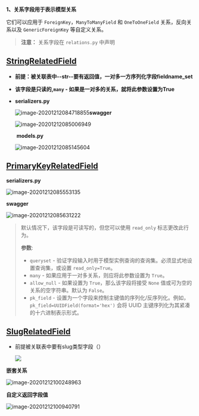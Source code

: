 **1、关系字段用于表示模型关系**

 它们可以应用于 `ForeignKey`，`ManyToManyField` 和 `OneToOneField` 关系，反向关系以及 `GenericForeignKey` 等自定义关系。

> **注意：** 关系字段在 `relations.py` 中声明

## [StringRelatedField](http://drf.jiuyou.info/#/drf/relations?id=stringrelatedfield)

- **前提：被关联表中--str--要有返回值，一对多一方序列化字段fieldname_set**

- **该字段是只读的,`many` - 如果是一对多的关系，就将此参数设置为True**

- **serializers.py**

  ![image-20201212084718855](C:\Users\kyrie\AppData\Roaming\Typora\typora-user-images\image-20201212084718855.png)**swagger**

  ![image-20201212085006949](C:\Users\kyrie\AppData\Roaming\Typora\typora-user-images\image-20201212085006949.png)

  ​			**models.py**

  ![image-20201212085145604](C:\Users\kyrie\AppData\Roaming\Typora\typora-user-images\image-20201212085145604.png)

## [PrimaryKeyRelatedField](http://drf.jiuyou.info/#/drf/relations?id=primarykeyrelatedfield)

**serializers.py**

![image-20201212085553135](C:\Users\kyrie\AppData\Roaming\Typora\typora-user-images\image-20201212085553135.png)

**swagger**

![image-20201212085631222](C:\Users\kyrie\AppData\Roaming\Typora\typora-user-images\image-20201212085631222.png)

>
>
>默认情况下，该字段是可读写的，但您可以使用 `read_only` 标志更改此行为。
>
>**参数**:
>
>- `queryset` - 验证字段输入时用于模型实例查询的查询集。必须显式地设置查询集，或设置 `read_only=True`。
>- `many` - 如果应用于一对多关系，则应将此参数设置为 `True`。
>- `allow_null` - 如果设置为 `True`，那么该字段将接受 `None` 值或可为空的关系的空字符串。默认为 `False`。
>- `pk_field` - 设置为一个字段来控制主键值的序列化/反序列化。例如， `pk_field=UUIDField(format='hex')` 会将 UUID 主键序列化为其紧凑的十六进制表示形式。

## [SlugRelatedField](http://drf.jiuyou.info/#/drf/relations?id=slugrelatedfield)

- 前提被关联表中要有slug类型字段（）

  ![](C:\Users\kyrie\AppData\Roaming\Typora\typora-user-images\image-20201212094641629.png)

**嵌套关系**

![image-20201212100248963](C:\Users\kyrie\AppData\Roaming\Typora\typora-user-images\image-20201212100248963.png)

**自定义返回字段值**

![image-20201212100940791](C:\Users\kyrie\AppData\Roaming\Typora\typora-user-images\image-20201212100940791.png)